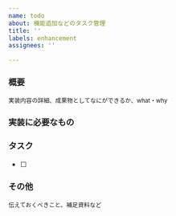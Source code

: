```yaml
---
name: todo
about: 機能追加などのタスク管理
title: ''
labels: enhancement
assignees: ''

---
```


### 概要
<sub>実装内容の詳細、成果物としてなにができるか、what・why</sub>

### 実装に必要なもの

### タスク
- [ ]

### その他
<sub>伝えておくべきこと、補足資料など</sub>
